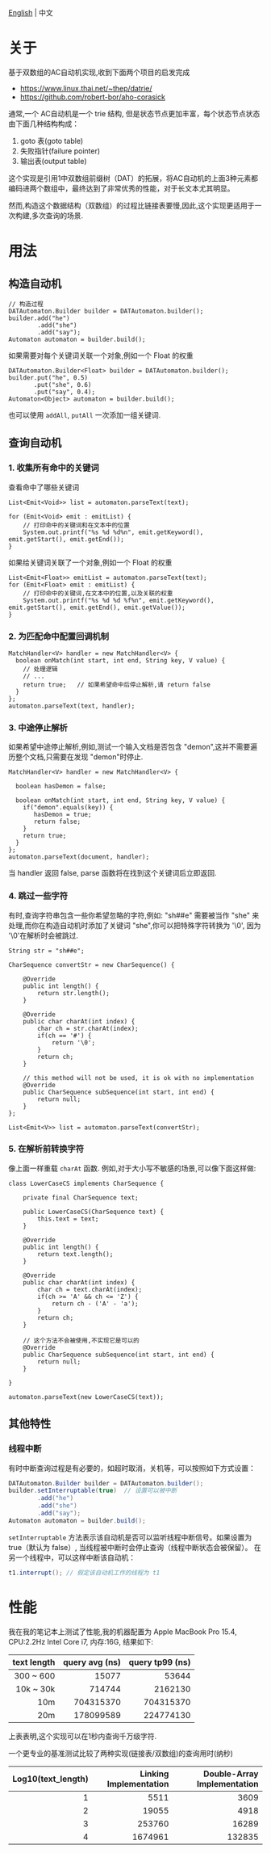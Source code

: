 [English](README.md) | 中文

# 关于
基于双数组的AC自动机实现,收到下面两个项目的启发完成
* https://www.linux.thai.net/~thep/datrie/
* https://github.com/robert-bor/aho-corasick

通常,一个 AC自动机是一个 trie 结构, 但是状态节点更加丰富，每个状态节点状态由下面几种结构构成：
1. goto 表(goto table)
2. 失败指针(failure pointer)
3. 输出表(output table)

这个实现是引用1中双数组前缀树（DAT）的拓展，将AC自动机的上面3种元素都编码进两个数组中，最终达到了非常优秀的性能，对于长文本尤其明显。

然而,构造这个数据结构（双数组）的过程比链接表要慢,因此,这个实现更适用于一次构建,多次查询的场景.

# 用法
## 构造自动机
```
// 构造过程
DATAutomaton.Builder builder = DATAutomaton.builder();
builder.add("he")
        .add("she")
        .add("say");
Automaton automaton = builder.build();
```

如果需要对每个关键词关联一个对象,例如一个 Float 的权重
```
DATAutomaton.Builder<Float> builder = DATAutomaton.builder();
builder.put("he", 0.5)
       .put("she", 0.6)
       .put("say", 0.4);
Automaton<Object> automaton = builder.build();
```
也可以使用 `addAll`, `putAll` 一次添加一组关键词.

## 查询自动机

### 1. 收集所有命中的关键词
查看命中了哪些关键词
```
List<Emit<Void>> list = automaton.parseText(text);

for (Emit<Void> emit : emitList) {
    // 打印命中的关键词和在文本中的位置
    System.out.printf("%s %d %d%n", emit.getKeyword(), emit.getStart(), emit.getEnd());
}
```

如果给关键词关联了一个对象,例如一个 Float 的权重
```
List<Emit<Float>> emitList = automaton.parseText(text);
for (Emit<Float> emit : emitList) {
    // 打印命中的关键词,在文本中的位置,以及关联的权重
    System.out.printf("%s %d %d %f%n", emit.getKeyword(), emit.getStart(), emit.getEnd(), emit.getValue());
}
```

### 2. 为匹配命中配置回调机制

```
MatchHandler<V> handler = new MatchHandler<V> {
  boolean onMatch(int start, int end, String key, V value) {
    // 处理逻辑
    // ...
    return true;   // 如果希望命中后停止解析,请 return false
  }
};
automaton.parseText(text, handler);
```

### 3. 中途停止解析
如果希望中途停止解析,例如,测试一个输入文档是否包含 "demon",这并不需要遍历整个文档,只需要在发现 "demon"时停止.
```
MatchHandler<V> handler = new MatchHandler<V> {

  boolean hasDemon = false;
  
  boolean onMatch(int start, int end, String key, V value) {
    if("demon".equals(key)) {
       hasDemon = true;
       return false;
    }
    return true;
  }
};
automaton.parseText(document, handler); 
```
当 handler 返回 false, parse 函数将在找到这个关键词后立即返回.


### 4. 跳过一些字符
有时,查询字符串包含一些你希望忽略的字符,例如:
"sh##e" 需要被当作 "she" 来处理,而你在构造自动机时添加了关键词 "she",你可以把特殊字符转换为 '\0', 因为 '\0'在解析时会被跳过.
```
String str = "sh##e";

CharSequence convertStr = new CharSequence() {

    @Override
    public int length() {
        return str.length();
    }

    @Override
    public char charAt(int index) {
        char ch = str.charAt(index);
        if(ch == '#') {
            return '\0';
        }
        return ch;
    }

    // this method will not be used, it is ok with no implementation
    @Override
    public CharSequence subSequence(int start, int end) {
        return null;
    }
};

List<Emit<V>> list = automaton.parseText(convertStr);
```

### 5. 在解析前转换字符
像上面一样重载 `charAt` 函数. 例如,对于大小写不敏感的场景,可以像下面这样做:
```
class LowerCaseCS implements CharSequence {

    private final CharSequence text;
    
    public LowerCaseCS(CharSequence text) {
        this.text = text;
    }

    @Override
    public int length() {
        return text.length();
    }

    @Override
    public char charAt(int index) {
        char ch = text.charAt(index);
        if(ch >= 'A' && ch <= 'Z') {
            return ch - ('A' - 'a');
        }
        return ch;
    }

    // 这个方法不会被使用,不实现它是可以的
    @Override
    public CharSequence subSequence(int start, int end) {
        return null;
    }

}

automaton.parseText(new LowerCaseCS(text));

```

## 其他特性
### 线程中断
有时中断查询过程是有必要的，如超时取消，关机等，可以按照如下方式设置：
```java
DATAutomaton.Builder builder = DATAutomaton.builder();
builder.setInterruptable(true)  // 设置可以被中断
        .add("he")
        .add("she")
        .add("say");
Automaton automaton = builder.build();
```
`setInterruptable` 方法表示该自动机是否可以监听线程中断信号。如果设置为 true（默认为 false）, 当线程被中断时会停止查询（线程中断状态会被保留）。
在另一个线程中，可以这样中断该自动机：
```java
t1.interrupt(); // 假定该自动机工作的线程为 t1
```


# 性能
我在我的笔记本上测试了性能,我的机器配置为 Apple MacBook Pro 15.4, CPU:2.2Hz Intel Core i7, 内存:16G, 结果如下:

| text length | query avg (ns) | query tp99 (ns) |
| ----------: | --------------:| ---------------:|
| 300 ~ 600   | 15077          | 53644           |
| 10k ~ 30k   | 714744         | 2162130         |
| 10m         | 704315370      | 704315370       |
| 20m         | 178099589      | 224774130       |

上表表明,这个实现可以在1秒内查询千万级字符.

一个更专业的基准测试比较了两种实现(链接表/双数组)的查询用时(纳秒)

| Log10(text_length) | Linking Implementation | Double-Array Implementation |
| ----------: | --------------:| ---------------:|
| 1   | 5511          | 3609           |
| 2   | 19055         | 4918           |
| 3   | 253760        | 16289          |
| 4   | 1674961       | 132835         |

